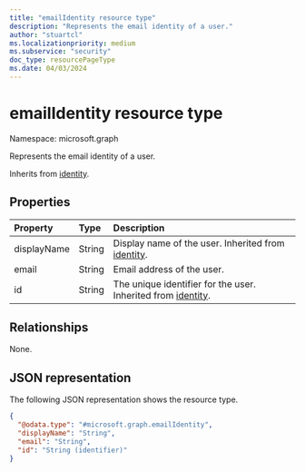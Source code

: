 ```yaml
---
title: "emailIdentity resource type"
description: "Represents the email identity of a user."
author: "stuartcl"
ms.localizationpriority: medium
ms.subservice: "security"
doc_type: resourcePageType
ms.date: 04/03/2024
---
```


# emailIdentity resource type

Namespace: microsoft.graph

Represents the email identity of a user.

Inherits from [identity](../resources/identity.md).

## Properties
|Property|Type|Description|
|:---|:---|:---|
|displayName|String|Display name of the user. Inherited from [identity](../resources/identity.md).|
|email|String|Email address of the user.|
|id|String|The unique identifier for the user. Inherited from [identity](../resources/identity.md).|

## Relationships
None.

## JSON representation
The following JSON representation shows the resource type.
<!-- {
  "blockType": "resource",
  "@odata.type": "microsoft.graph.emailIdentity"
}
-->
``` json
{
  "@odata.type": "#microsoft.graph.emailIdentity",
  "displayName": "String",
  "email": "String",
  "id": "String (identifier)"
}
```
